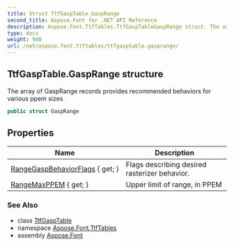 ```yaml
---
title: Struct TtfGaspTable.GaspRange
second_title: Aspose.Font for .NET API Reference
description: Aspose.Font.TtfTables.TtfGaspTableGaspRange struct. The array of GaspRange records provides recommended behaviors for various ppem sizes
type: docs
weight: 940
url: /net/aspose.font.ttftables/ttfgasptable.gasprange/
---
```

## TtfGaspTable.GaspRange structure

The array of GaspRange records provides recommended behaviors for various ppem sizes

```csharp
public struct GaspRange
```

## Properties

| Name | Description |
| --- | --- |
| [RangeGaspBehaviorFlags](../../aspose.font.ttftables/ttfgasptable.gasprange/rangegaspbehaviorflags) { get; } | Flags describing desired rasterizer behavior. |
| [RangeMaxPPEM](../../aspose.font.ttftables/ttfgasptable.gasprange/rangemaxppem) { get; } | Upper limit of range, in PPEM |

### See Also

* class [TtfGaspTable](../ttfgasptable/)
* namespace [Aspose.Font.TtfTables](../../aspose.font.ttftables/)
* assembly [Aspose.Font](../../)


